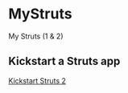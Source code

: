 # MyStruts

My Struts (1 & 2)

## Kickstart a Struts app

[Kickstart Struts 2](KickstartStruts2.md)

